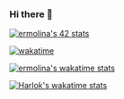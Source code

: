### Hi there 👋

[![ermolina's 42 stats](https://badge42.vercel.app/api/v2/cllk7tgu4000608l9539twx7u/stats?cursusId=21&coalitionId=330)](https://github.com/emolina7)

[![wakatime](https://wakatime.com/badge/user/8605d4ce-ce63-4711-9c6d-687b41f0d370.svg)](https://wakatime.com/@8605d4ce-ce63-4711-9c6d-687b41f0d370)

[![ermolina's wakatime stats](https://github-readme-stats.vercel.app/api/wakatime?username=emolina7)](https://github.com/anuraghazra/github-readme-stats)

[![Harlok's wakatime stats](https://github-readme-stats.vercel.app/api/wakatime?username=emolina7)](https://github.com/anuraghazra/github-readme-stats)

